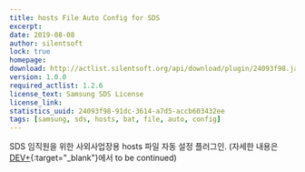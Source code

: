 ```yaml
---
title: hosts File Auto Config for SDS
excerpt: 
date: 2019-08-08
author: silentsoft
lock: true
homepage: 
download: http://actlist.silentsoft.org/api/download/plugin/24093f98.jar
version: 1.0.0
required_actlist: 1.2.6
license_text: Samsung SDS License
license_link: 
statistics_uuid: 24093f98-91dc-3614-a7d5-accb603432ee
tags: [samsung, sds, hosts, bat, file, auto, config]
---
```


SDS 임직원을 위한 사외사업장용 hosts 파일 자동 설정 플러그인. (자세한 내용은 [DEV+](http://devplus.sdsdev.co.kr:9084/dev/ssologin?url=http://devplus.sdsdev.co.kr:9084/qna/t/topic/8000){:target="_blank"}에서 to be continued)